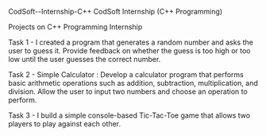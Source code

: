 
 
 CodSoft--Internship-C++
CodSoft Internship (C++ Programming)

Projects on C++ Programming Internship

Task 1 - I created a program that generates a random number and asks the user to guess it. Provide feedback on whether the guess is too high or too low until the user guesses the correct number.

Task 2 - Simple Calculator : Develop a calculator program that performs basic arithmetic operations such as addition, subtraction, multiplication, and division. Allow the user to input two numbers and choose an operation to perform.

Task 3 - I build a simple console-based Tic-Tac-Toe game that allows two players to play against each other.
